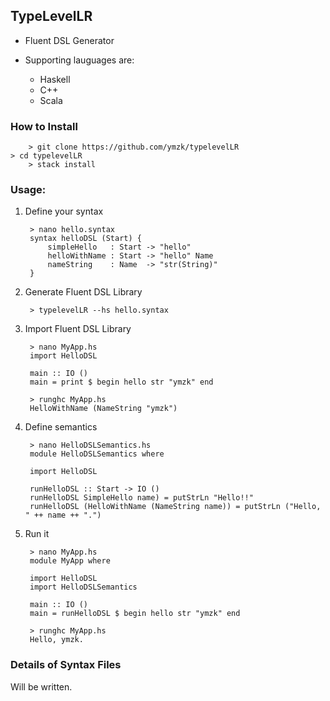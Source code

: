 
## TypeLevelLR

- Fluent DSL Generator

- Supporting lauguages are:
    - Haskell
    - C++
    - Scala

### How to Install

    	> git clone https://github.com/ymzk/typelevelLR
	> cd typelevelLR
        > stack install

### Usage:

1. Define your syntax

        > nano hello.syntax
        syntax helloDSL (Start) {
            simpleHello   : Start -> "hello"
            helloWithName : Start -> "hello" Name
            nameString    : Name  -> "str(String)"
        }

2. Generate Fluent DSL Library

        > typelevelLR --hs hello.syntax

3. Import Fluent DSL Library

        > nano MyApp.hs
        import HelloDSL

        main :: IO ()
        main = print $ begin hello str "ymzk" end

        > runghc MyApp.hs
        HelloWithName (NameString "ymzk")

4. Define semantics

        > nano HelloDSLSemantics.hs
        module HelloDSLSemantics where

        import HelloDSL

        runHelloDSL :: Start -> IO ()
        runHelloDSL SimpleHello name) = putStrLn "Hello!!"
        runHelloDSL (HelloWithName (NameString name)) = putStrLn ("Hello, " ++ name ++ ".")

5. Run it

        > nano MyApp.hs
        module MyApp where

        import HelloDSL
        import HelloDSLSemantics

        main :: IO ()
        main = runHelloDSL $ begin hello str "ymzk" end

        > runghc MyApp.hs
        Hello, ymzk.

### Details of Syntax Files

Will be written.
